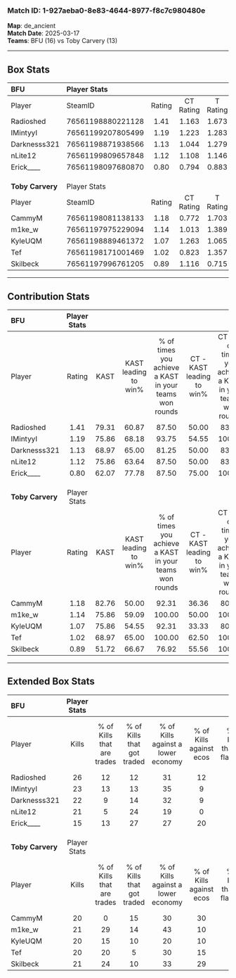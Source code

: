 ### Match ID: 1-927aeba0-8e83-4644-8977-f8c7c980480e  
**Map**: de_ancient  
**Match Date**: 2025-03-17  
**Teams**: BFU (16) vs Toby Carvery (13)  

---  

## Box Stats  

| **BFU**          | Player Stats      |        |           |          |       |       |       |         |        |      |     |
| :- | :- | :-: | :-: | :-: | :-: | :-: | :-: | :-: | :-: | :-: | :-: |
| Player           | SteamID           | Rating | CT Rating | T Rating | KAST  |  ADR  | Kills | Assists | Deaths | K/D  | HS% |
| Radioshed        | 76561198880221128 |  1.41  |   1.163   |  1.673   | 79.31 | 106.7 |  26   |    5    |   20   | 1.30 | 50  |
| IMintyyI         | 76561199207805499 |  1.19  |   1.223   |  1.283   | 75.86 | 74.9  |  23   |    6    |   20   | 1.15 | 52  |
| Darknesss321     | 76561198871938566 |  1.13  |   1.044   |  1.279   | 68.97 | 70.0  |  22   |    4    |   18   | 1.22 | 18  |
| nLite12          | 76561199809657848 |  1.12  |   1.108   |  1.146   | 75.86 | 78.7  |  21   |    5    |   21   | 1.00 | 71  |
| Erick____        | 76561198097680870 |  0.80  |   0.794   |  0.883   | 62.07 | 71.2  |  15   |   10    |   23   | 0.65 | 60  |
|                  |                   |        |           |          |       |       |       |         |        |      |     |
|                  |                   |        |           |          |       |       |       |         |        |      |     |
|                  |                   |        |           |          |       |       |       |         |        |      |     |
| **Toby Carvery** | Player Stats      |        |           |          |       |       |       |         |        |      |     |
| Player           | SteamID           | Rating | CT Rating | T Rating | KAST  |  ADR  | Kills | Assists | Deaths | K/D  | HS% |
| CammyM           | 76561198081138133 |  1.18  |   0.772   |  1.703   | 82.76 | 91.1  |  20   |   13    |   23   | 0.87 | 45  |
| m1ke_w           | 76561197975229094 |  1.14  |   1.013   |  1.389   | 75.86 | 76.6  |  21   |    6    |   20   | 1.05 | 61  |
| KyleUQM          | 76561198889461372 |  1.07  |   1.263   |  1.065   | 75.86 | 57.8  |  20   |    2    |   18   | 1.11 | 30  |
| Tef              | 76561198171001469 |  1.02  |   0.823   |  1.357   | 68.97 | 77.4  |  20   |   10    |   23   | 0.87 | 45  |
| Skilbeck         | 76561197996761205 |  0.89  |   1.116   |  0.715   | 51.72 | 71.8  |  21   |    4    |   23   | 0.91 | 52  |
---  

## Contribution Stats  

| **BFU**          | Player Stats |       |                      |                                                        |                           |                                                             |                          |                                                            |
| :- | :-: | :-: | :-: | :-: | :-: | :-: | :-: | :-: |
| Player           |    Rating    | KAST  | KAST leading to win% | % of times you achieve a KAST in your teams won rounds | CT - KAST leading to win% | CT - % of times you achieve a KAST in your teams won rounds | T - KAST leading to win% | T - % of times you achieve a KAST in your teams won rounds |
| Radioshed        |     1.41     | 79.31 |        60.87         |                         87.50                          |           50.00           |                            83.33                            |          69.23           |                           90.00                            |
| IMintyyI         |     1.19     | 75.86 |        68.18         |                         93.75                          |           54.55           |                           100.00                            |          81.82           |                           90.00                            |
| Darknesss321     |     1.13     | 68.97 |        65.00         |                         81.25                          |           50.00           |                            83.33                            |          80.00           |                           80.00                            |
| nLite12          |     1.12     | 75.86 |        63.64         |                         87.50                          |           50.00           |                            83.33                            |          75.00           |                           90.00                            |
| Erick____        |     0.80     | 62.07 |        77.78         |                         87.50                          |           75.00           |                           100.00                            |          80.00           |                           80.00                            |
|                  |              |       |                      |                                                        |                           |                                                             |                          |                                                            |
|                  |              |       |                      |                                                        |                           |                                                             |                          |                                                            |
|                  |              |       |                      |                                                        |                           |                                                             |                          |                                                            |
| **Toby Carvery** | Player Stats |       |                      |                                                        |                           |                                                             |                          |                                                            |
| Player           |    Rating    | KAST  | KAST leading to win% | % of times you achieve a KAST in your teams won rounds | CT - KAST leading to win% | CT - % of times you achieve a KAST in your teams won rounds | T - KAST leading to win% | T - % of times you achieve a KAST in your teams won rounds |
| CammyM           |     1.18     | 82.76 |        50.00         |                         92.31                          |           36.36           |                            80.00                            |          61.54           |                           100.00                           |
| m1ke_w           |     1.14     | 75.86 |        59.09         |                         100.00                         |           50.00           |                           100.00                            |          66.67           |                           100.00                           |
| KyleUQM          |     1.07     | 75.86 |        54.55         |                         92.31                          |           33.33           |                            80.00                            |          80.00           |                           100.00                           |
| Tef              |     1.02     | 68.97 |        65.00         |                         100.00                         |           62.50           |                           100.00                            |          66.67           |                           100.00                           |
| Skilbeck         |     0.89     | 51.72 |        66.67         |                         76.92                          |           55.56           |                           100.00                            |          83.33           |                           62.50                            |
---  

## Extended Box Stats  

| **BFU**          | Player Stats |                            |                            |                                    |                         |                              |                                 |        |                             |                                     |                          |                               |                            |
| :- | :-: | :-: | :-: | :-: | :-: | :-: | :-: | :-: | :-: | :-: | :-: | :-: | :-: |
| Player           |    Kills     | % of Kills that are trades | % of Kills that got traded | % of Kills against a lower economy | % of Kills against ecos | % of Kills that are flawless | % of Kills that are close duels | Deaths | % of Deaths that get traded | % of Deaths against a lower economy | % of Deaths against ecos | % of Deaths that are flawless | % of Deaths that are close |
| Radioshed        |      26      |             12             |             12             |                 31                 |           12            |              77              |                4                |   20   |             10              |                 20                  |            0             |              60               |             25             |
| IMintyyI         |      23      |             13             |             13             |                 35                 |            9            |              61              |                9                |   20   |             20              |                 15                  |            0             |              65               |             5              |
| Darknesss321     |      22      |             9              |             14             |                 32                 |            9            |              73              |                0                |   18   |             11              |                 17                  |            6             |              78               |             6              |
| nLite12          |      21      |             5              |             24             |                 19                 |            0            |              38              |               14                |   21   |              5              |                 19                  |            0             |              62               |             10             |
| Erick____        |      15      |             13             |             27             |                 27                 |           20            |              60              |                7                |   23   |              9              |                 17                  |            4             |              61               |             4              |
|                  |              |                            |                            |                                    |                         |                              |                                 |        |                             |                                     |                          |                               |                            |
|                  |              |                            |                            |                                    |                         |                              |                                 |        |                             |                                     |                          |                               |                            |
|                  |              |                            |                            |                                    |                         |                              |                                 |        |                             |                                     |                          |                               |                            |
| **Toby Carvery** | Player Stats |                            |                            |                                    |                         |                              |                                 |        |                             |                                     |                          |                               |                            |
| Player           |    Kills     | % of Kills that are trades | % of Kills that got traded | % of Kills against a lower economy | % of Kills against ecos | % of Kills that are flawless | % of Kills that are close duels | Deaths | % of Deaths that get traded | % of Deaths against a lower economy | % of Deaths against ecos | % of Deaths that are flawless | % of Deaths that are close |
| CammyM           |      20      |             0              |             15             |                 30                 |           30            |              55              |                0                |   23   |             13              |                 22                  |            4             |              57               |             17             |
| m1ke_w           |      21      |             29             |             14             |                 43                 |           10            |              48              |               14                |   20   |             15              |                 10                  |            0             |              40               |             5              |
| KyleUQM          |      20      |             15             |             10             |                 20                 |           10            |              60              |               10                |   18   |             28              |                 17                  |            11            |              89               |             0              |
| Tef              |      20      |             20             |             5              |                 30                 |           15            |              65              |               15                |   23   |             17              |                 17                  |            9             |              61               |             9              |
| Skilbeck         |      21      |             24             |             10             |                 33                 |           29            |              81              |               10                |   23   |             13              |                 22                  |            13            |              83               |             0              |
